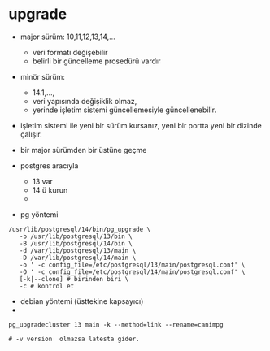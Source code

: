 # upgrade
* major sürüm: 10,11,12,13,14,... 
  * veri formatı değişebilir
  * belirli bir güncelleme prosedürü vardır
* minör sürüm: 
  * 14.1,..., 
  * veri yapısında değişiklik olmaz, 
  * yerinde işletim sistemi güncellemesiyle güncellenebilir.
* işletim sistemi ile yeni bir sürüm kursanız, yeni bir portta yeni bir dizinde çalışır. 
* bir major sürümden bir üstüne geçme

* postgres aracıyla
  * 13 var
  * 14 ü kurun
  * 

* pg yöntemi
```
/usr/lib/postgresql/14/bin/pg_upgrade \
   -b /usr/lib/postgresql/13/bin \
   -B /usr/lib/postgresql/14/bin \
   -d /var/lib/postgresql/13/main \
   -D /var/lib/postgresql/14/main \
   -o ' -c config_file=/etc/postgresql/13/main/postgresql.conf' \
   -O ' -c config_file=/etc/postgresql/14/main/postgresql.conf' \
   [-k|--clone] # birinden biri \
   -c # kontrol et

```
* debian yöntemi (üsttekine kapsayıcı)
* 
```
pg_upgradecluster 13 main -k --method=link --rename=canimpg

# -v version  olmazsa latesta gider.

```





